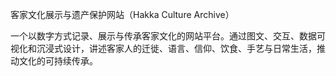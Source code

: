客家文化展示与遗产保护网站（Hakka Culture Archive）

 一个以数字方式记录、展示与传承客家文化的网站平台。通过图文、交互、数据可视化和沉浸式设计，讲述客家人的迁徙、语言、信仰、饮食、手艺与日常生活，推动文化的可持续传承。
